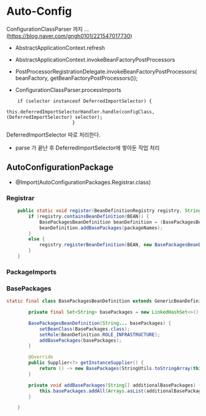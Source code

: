 # Auto-Config

ConfigurationClassParser 까지 ... (https://blog.naver.com/gngh0101/221547017730)

- AbstractApplicationContext.refresh

- AbstractApplicationContext.invokeBeanFactoryPostProcessors

- PostProcessorRegistrationDelegate.invokeBeanFactoryPostProcessors(beanFactory, getBeanFactoryPostProcessors());

- ConfigurationClassParser.processImports

~~~
	if (selector instanceof DeferredImportSelector) {
							this.deferredImportSelectorHandler.handle(configClass, (DeferredImportSelector) selector);
						}
~~~

DeferredImportSelector 따로 처리한다. 


- parse 가 끝난 후 DeferredImportSelector에 쌓아둔 작업 처리 


## AutoConfigurationPackage

- @Import(AutoConfigurationPackages.Registrar.class)

### Registrar

~~~java
	public static void register(BeanDefinitionRegistry registry, String... packageNames) {
		if (registry.containsBeanDefinition(BEAN)) {
			BasePackagesBeanDefinition beanDefinition = (BasePackagesBeanDefinition) registry.getBeanDefinition(BEAN);
			beanDefinition.addBasePackages(packageNames);
		}
		else {
			registry.registerBeanDefinition(BEAN, new BasePackagesBeanDefinition(packageNames));
		}
	}
~~~

### PackageImports


### BasePackages

~~~java
static final class BasePackagesBeanDefinition extends GenericBeanDefinition {

		private final Set<String> basePackages = new LinkedHashSet<>();

		BasePackagesBeanDefinition(String... basePackages) {
			setBeanClass(BasePackages.class);
			setRole(BeanDefinition.ROLE_INFRASTRUCTURE);
			addBasePackages(basePackages);
		}

		@Override
		public Supplier<?> getInstanceSupplier() {
			return () -> new BasePackages(StringUtils.toStringArray(this.basePackages));
		}

		private void addBasePackages(String[] additionalBasePackages) {
			this.basePackages.addAll(Arrays.asList(additionalBasePackages));
		}

	}
~~~










